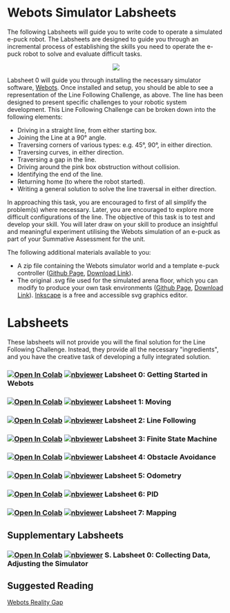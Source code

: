 # Webots Simulator Labsheets

The following Labsheets will guide you to write code to operate a simulated e-puck robot. The Labsheets are designed to guide you through an incremental process of establishing the skills you need to operate the e-puck robot to solve and evaluate difficult tasks. 

<p align="center">
  <img src="https://github.com/paulodowd/EMATM0053_21_22/blob/main/images/Webots_ArenaFloor.png?raw=true">
 </p>

Labsheet 0 will guide you through installing the necessary simulator software, <a href="https://cyberbotics.com/">Webots</a>.  Once installed and setup, you should be able to see a representation of the Line Following Challenge, as above.  The line has been designed to present specific challenges to your robotic system development. This Line Following Challenge can be broken down into the following elements:

- Driving in a straight line, from either starting box.
- Joining the Line at a 90° angle.
- Traversing corners of various types: e.g. 45°, 90°, in either direction.
- Traversing curves, in either direction.
- Traversing a gap in the line.
- Driving around the pink box obstruction without collision.
- Identifying the end of the line.
- Returning home (to where the robot started).
- Writing a general solution to solve the line traversal in either direction.

In approaching this task, you are encouraged to first of all simplify the problem(s) where necessary. Later, you are encouraged to explore more difficult configurations of the line. The objective of this task is to test and develop your skill. You will later draw on your skill to produce an insightful and meaningful experiment utilising the Webots simulation of an e-puck as part of your Summative Assessment for the unit.

The following additional materials available to you:
- A zip file containing the Webots simulator world and a template e-puck controller (<a href="https://github.com/paulodowd/EMATM0053_21_22/tree/main/WebotsWorld">Github Page</a>, <a href="https://github.com/paulodowd/EMATM0053_21_22/raw/main/WebotsWorld/Webots_Labs.zip">Download Link</a>).
- The original .svg file used for the simulated arena floor, which you can modify to produce your own task environments (<a href="https://github.com/paulodowd/EMATM0053_21_22/tree/main/WebotsFloor">Github Page</a>, <a href="https://github.com/paulodowd/EMATM0053_21_22/blob/main/WebotsFloor/test_floor.svg">Download Link</a>).  <a href="https://inkscape.org/">Inkscape</a> is a free and accessible svg graphics editor.

# Labsheets

These labsheets will not provide you will the final solution for the Line Following Challenge. Instead, they provide all the necessary "ingredients", and you have the creative task of developing a fully integrated solution.

### [![Open In Colab](https://colab.research.google.com/assets/colab-badge.svg)](https://colab.research.google.com/github/paulodowd/EMATM0053_21_22/blob/main/WLabsheets/L0_Webots_GettingStarted.ipynb)  [![nbviewer](https://raw.githubusercontent.com/jupyter/design/master/logos/Badges/nbviewer_badge.svg)](https://nbviewer.jupyter.org/github/paulodowd/EMATM0053_21_22/blob/main/WLabsheets/L0_Webots_GettingStarted.ipynb) Labsheet 0: Getting Started in Webots 

### [![Open In Colab](https://colab.research.google.com/assets/colab-badge.svg)](https://colab.research.google.com/github/paulodowd/EMATM0053_21_22/blob/main/WLabsheets/L1_Moving.ipynb)  [![nbviewer](https://raw.githubusercontent.com/jupyter/design/master/logos/Badges/nbviewer_badge.svg)](https://nbviewer.jupyter.org/github/paulodowd/EMATM0053_21_22/blob/main/WLabsheets/L1_Moving.ipynb) Labsheet 1: Moving 

###  [![Open In Colab](https://colab.research.google.com/assets/colab-badge.svg)](https://colab.research.google.com/github/paulodowd/EMATM0053_21_22/blob/main/WLabsheets/L2_LineFollowing.ipynb)  [![nbviewer](https://raw.githubusercontent.com/jupyter/design/master/logos/Badges/nbviewer_badge.svg)](https://nbviewer.jupyter.org/github/paulodowd/EMATM0053_21_22/blob/main/WLabsheets/L2_LineFollowing.ipynb) Labsheet 2: Line Following

### [![Open In Colab](https://colab.research.google.com/assets/colab-badge.svg)](https://colab.research.google.com/github/paulodowd/EMATM0053_21_22/blob/main/WLabsheets/L3_FiniteStateMachine.ipynb)  [![nbviewer](https://raw.githubusercontent.com/jupyter/design/master/logos/Badges/nbviewer_badge.svg)](https://nbviewer.jupyter.org/github/paulodowd/EMATM0053_21_22/blob/main/WLabsheets/L3_FiniteStateMachine.ipynb) Labsheet 3: Finite State Machine

### [![Open In Colab](https://colab.research.google.com/assets/colab-badge.svg)](https://colab.research.google.com/github/paulodowd/EMATM0053_21_22//blob/main/WLabsheets/L4_ObstacleAvoidance.ipynb)  [![nbviewer](https://raw.githubusercontent.com/jupyter/design/master/logos/Badges/nbviewer_badge.svg)](https://nbviewer.jupyter.org/github/paulodowd/EMATM0053_21_22/blob/main/WLabsheets/L4_ObstacleAvoidance.ipynb) Labsheet 4: Obstacle Avoidance

### [![Open In Colab](https://colab.research.google.com/assets/colab-badge.svg)](https://colab.research.google.com/github/paulodowd/EMATM0053_21_22/blob/main/WLabsheets/L5_Odometry.ipynb)  [![nbviewer](https://raw.githubusercontent.com/jupyter/design/master/logos/Badges/nbviewer_badge.svg)](https://nbviewer.jupyter.org/github/paulodowd/EMATM0053_21_22/blob/main/WLabsheets/L5_Odometry.ipynb)  Labsheet 5: Odometry

### [![Open In Colab](https://colab.research.google.com/assets/colab-badge.svg)](https://colab.research.google.com/github/paulodowd/EMATM0053_21_22/blob/main/WLabsheets/L0_Webots_GettingStarted.ipynb)  [![nbviewer](https://raw.githubusercontent.com/jupyter/design/master/logos/Badges/nbviewer_badge.svg)](https://nbviewer.jupyter.org/github/paulodowd/EMATM0053_21_22/blob/main/WLabsheets/L0_Webots_GettingStarted.ipynb) Labsheet 6: PID 

### [![Open In Colab](https://colab.research.google.com/assets/colab-badge.svg)](https://colab.research.google.com/github/paulodowd/EMATM0053_21_22/blob/main/WLabsheets/L7_Mapping.ipynb)  [![nbviewer](https://raw.githubusercontent.com/jupyter/design/master/logos/Badges/nbviewer_badge.svg)](https://nbviewer.jupyter.org/github/paulodowd/EMATM0053_21_22/blob/main/WLabsheets/L7_Mapping.ipynb)  Labsheet 7: Mapping 


## Supplementary Labsheets

### [![Open In Colab](https://colab.research.google.com/assets/colab-badge.svg)](https://colab.research.google.com/github/paulodowd/EMATM0053_21_22/blob/main/WLabsheets/SL0_WebotsDataCollection.ipynb)  [![nbviewer](https://raw.githubusercontent.com/jupyter/design/master/logos/Badges/nbviewer_badge.svg)](https://nbviewer.jupyter.org/github/paulodowd/EMATM0053_21_22/blob/main/WLabsheets/SL0_WebotsDataCollection.ipynb)  S. Labsheet 0: Collecting Data, Adjusting the Simulator 



## Suggested Reading
<a href="https://www.sciencedirect.com/science/article/pii/S0921889014000967?via%3Dihub">Webots Reality Gap</a>

